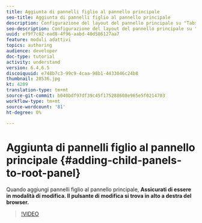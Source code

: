 ```yaml
---
title: Aggiunta di pannelli figlio al pannello principale
seo-title: Aggiunta di pannelli figlio al pannello principale
description: Configurazione del layout del pannello principale su "Tabs on Left" e aggiunta di pannelli figlio al pannello principale.
seo-description: Configurazione del layout del pannello principale su "Tabs on Left" e aggiunta di pannelli figlio al pannello principale.
uuid: ef9f7c02-ead8-4f96-aabd-40d586127aa7
feature: moduli adattivi
topics: authoring
audience: developer
doc-type: tutorial
activity: understand
version: 6.4,6.5
discoiquuid: e748b7c3-99c9-4caa-98b1-4433046c24b8
thumbnail: 28536.jpg
kt: 4209
translation-type: tm+mt
source-git-commit: b040bdf97df39c45f175288608e965e5f0214703
workflow-type: tm+mt
source-wordcount: '81'
ht-degree: 0%

---
```



# Aggiunta di pannelli figlio al pannello principale {#adding-child-panels-to-root-panel}

Quando aggiungi pannelli figlio al pannello principale, **Assicurati di essere in modalità di modifica. Il pulsante di modifica si trova in alto a destra del browser.**


>[!VIDEO](https://video.tv.adobe.com/v/28536?quality=9&learn=on)

